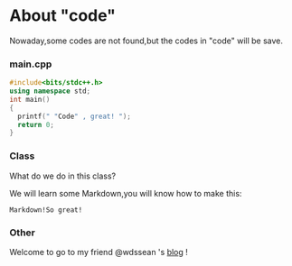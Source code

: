 # About "code"

Nowaday,some codes are not found,but the codes in "code" will be save.

### main.cpp

```cpp
#include<bits/stdc++.h>
using namespace std;
int main()
{
  printf(" "Code" , great! ");
  return 0;
}
```

### Class

What do we do in this class?

We will learn some Markdown,you will know how to make this:

`Markdown!So great!`

### Other

Welcome to go to my friend @wdssean 's [blog](http://wdssean.github.com) !
